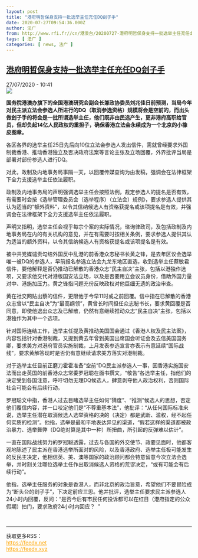 ```yaml
---
layout: post
title: "港府明哲保身支持一批选举主任充任DQ刽子手"
date: 2020-07-27T09:54:36.000Z
author: 法广
from: http://www.rfi.fr//cn/港澳台/20200727-港府明哲保身支持一批选举主任充任dq刽子手
tags: [ 法广 ]
categories: [ news, 法广 ]
---
```

<!--1595843676000-->
[港府明哲保身支持一批选举主任充任DQ刽子手](http://www.rfi.fr//cn/%E6%B8%AF%E6%BE%B3%E5%8F%B0/20200727-%E6%B8%AF%E5%BA%9C%E6%98%8E%E5%93%B2%E4%BF%9D%E8%BA%AB%E6%94%AF%E6%8C%81%E4%B8%80%E6%89%B9%E9%80%89%E4%B8%BE%E4%B8%BB%E4%BB%BB%E5%85%85%E4%BB%BBdq%E5%88%BD%E5%AD%90%E6%89%8B)
------

<div>
<div>27/07/2020 - 10:41</div><img src="https://s.rfi.fr/media/display/c189f474-cfe4-11ea-acb8-005056a98db9/w:310/p:16x9/HK0727.jpg"><p><strong>国务院港澳办旗下的全国港澳研究会副会长兼政协委员刘兆佳日前预测，当局今年对民主派立法会参选人所进行的DQ（取消参选资格）规模将会是空前的，而出头做刽子手的将会是一批所谓选举主任，他们既非由民选产生，更非港府高职给官员，但却负起14亿人民政权的重担子，确保香港立法会永续成为一个北京的小橡皮图章。</strong></p><div class="t-content__body u-clearfix"><div class="m-interstitial"></div><p>各区各界的选举主任25日先后向10位立法会参选人发出信件，需就曾经要求外国制裁香港、推动香港独立及否决政府法案等言论主张及立场回覆，外界批评当局是部署对部份参选人进行DQ。</p><p>对此，政制及内地事务局事隔一天，以回覆传媒查询为由发稿，强调会在法律框架下全力支援选举主任依法履职。</p><p>政制及内地事务局的声明强调选举主任会按照法例，裁定参选人的提名是否有效，有需要时会按《选举管理委员会（选举程序）（立法会）规例》，要求参选人提供其认为适当的“额外资料”，以令其信纳候选人有资格获提名或该项提名是有效，并强调会在法律框架下全力支援选举主任依法履职。</p><p>声明又指明，选举主任会视乎每宗个案的实际情况，谘询律政司，及包括政制及内地事务局在内的有关机构的意见，并在有需要时按相关条例，要求参选人提供其认为适当的额外资料，以令其信纳候选人有资格获提名或该项提名是有效。</p><p>被中共党媒谴责勾结外国反中乱港的前香港众志秘书长黄之锋，是去年区议会选举唯一被DQ的参选人，早前报名参选立法会九龙东地区直选，收到选举主任蔡敏君信件，要他解释是否仍推动已解散的香港众志“民主自决”主张，包括以港独作选项，又要求他交代对港版国安法立场，以及是否要用立会议员身份，借助外国力量对中、港施加压力。黄之锋指问题充份反映政权对他巨细无遗的政治审查。</p><p>黄在社交网贴出蔡的信件，更限他于今早11时或之前回覆。信中指在已解散的香港众志曾以“民主自决”为“最高纲领”，黄曾长时间担任众志秘书长，要求黄回覆是否同意，即使他退出众志及已解散，仍然有意继续推动众志“民主自决”主张，包括以港独作为其中一个选项。</p><p>针对国际连结工作，选举主任提及黄推动美国国会通过《香港人权及民主法案》，内容包括针对香港制裁，又提到黄去年曾到美国出席国会听证会及去信美国国务卿，要求美方对港府官员实施制裁，上月发表参选宣言亦表示有意延续“国际战线”，要求黄解答现时是否仍有意继续请求美方落实对港制裁。</p><p>对于选举主任目前正磨刀霍霍准备“空前”DQ民主派参选人一事，因香港实施国安法而出走英国的前香港众志常委罗冠聪在面书撰文，“敬告”各选举主任，指他们的决定受到各国注意，呼吁切勿无理DQ候选人，肆意剥夺他人政治权利，否则国际社会可能会有后续行动。</p><p>罗冠聪文中指，香港人过去目睹选举主任如何“猜度”、“推测”候选人的思想，否定他们覆信内容，并一口咬定他们是“不尊重基本法”，他批评：“从任何国际标准来说，选举主任潜在取消候选人选举资格的决的（决定）都是武断、滥权，经不起任何实质的检测”。他指，选举是最和平地表达异见的渠道，“假若这样的渠道都被政治暴力、选举舞弊（DQ绝对算是其中一种）所扭曲，所引起的反弹难以估计”。</p><p>一直在国际战线努力的罗冠聪透露，过去与各国的外交使节、政要见面时，他都客观地陈述了民主派在香港选举所面对的风险，以及香港政府、选举主任极可能发生的反民主决定，他相信英、美、澳等国家的政治顾问都会特意留意今次立法会选举，并时刻关注哪位选举主任作出取消候选人资格的荒谬决定，“或有可能会有后续行动”。</p><p>他指，选举主任服务的对象是香港人，而非北京的政治旨意，希望他们不要冒险成为“断头台的刽子手”，下决定前应三思。他并批评，选举主任要求民主派参选人24小时内回覆，反问：“是否今后有市民任何投诉都可以在红日（港府指定的公众假期）拍门，要求政府24小时内回应？  ”</p><div class="o-self-promo o-self-promo--nl o-self-promo--hidden" data-selfpromo-newsletter></div><div class="o-self-promo o-self-promo--app o-self-promo--hidden" data-selfpromo-app></div></div><br><hr><div>获取更多RSS：<br><a href="https://feedx.net" style="color:orange" target="_blank">https://feedx.net</a> <br><a href="https://feedx.xyz" style="color:orange" target="_blank">https://feedx.xyz</a><br></div>
</div>
